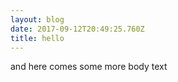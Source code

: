 ```yaml
---
layout: blog
date: 2017-09-12T20:49:25.760Z
title: hello
---
```

and here comes some more body text
